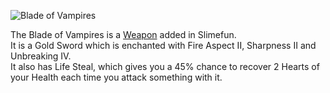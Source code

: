 ![Blade of Vampires](https://raw.githubusercontent.com/TheBusyBiscuit/Slimefun4-Wiki/master/images/item-blade-of-vampires.gif)

The Blade of Vampires is a [Weapon](https://github.com/TheBusyBiscuit/Slimefun4/wiki/Weapons) added in Slimefun.<br>
It is a Gold Sword which is enchanted with Fire Aspect II, Sharpness II and Unbreaking IV.<br>
It also has Life Steal, which gives you a 45% chance to recover 2 Hearts of your Health each time you attack something with it.
